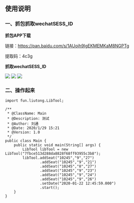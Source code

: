 ## 使用说明

### 一、抓包抓取wechatSESS_ID
**抓包APP下载**

链接：https://pan.baidu.com/s/1AUojh9IgEKMEMKaM8NGPTg 

提取码：4c3g 

**抓取wechatSESS_ID**

![](http://img.liutong.fun/QQ图片20200129200839.jpg)
![](http://img.liutong.fun/QQ图片20200129200854.jpg)
![](http://img.liutong.fun/QQ图片20200129200901.jpg)

### 二、操作起来
```
import fun.liutong.LibTool;

/**
 * @ClassName: Main
 * @Description: 测试
 * @Author: 刘通
 * @Date: 2020/1/29 15:21
 * @Version: 1.0
 */
public class Main {
    public static void main(String[] args) {
        LibTool libTool = new LibTool("7fbce513d288da8828f68ff93955c3b8");
        libTool.addSeat("10245","9","27")
                .addSeat("10245","9","21")
                .addSeat("10245","8","27")
                .addSeat("10245","9","23")
                .addSeat("10245","9","24")
                .addSeat("10245","9","26")
                .setDate("2020-01-22 12:45:59.000")
                .start();
    }
}

```
